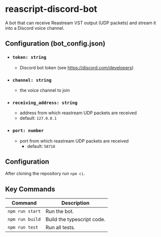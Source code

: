 # reascript-discord-bot

A bot that can receive Reastream VST output (UDP packets) and stream it into a Discord voice channel. 

## Configuration (bot_config.json)

 - ### `token: string`
    - Discord bot token (see https://discord.com/developers)
 - ### `channel: string`
    - the voice channel to join
 - ### `receiving_address: string`
    - address from which reastream UDP packets are received
    - default: `127.0.0.1`
- ### `port: number`
    - port from which reastream UDP packets are received
        - default: `58710`

## Configuration

After cloning the repository run `npm ci`.

## Key Commands

| Command          | Description                            |
| ---------------- | -------------------------------------- |
| `npm run start`  | Run the bot.                           |
| `npm run build`  | Build the typescript code.             |
| `npm run test`   | Run all tests.                         |
